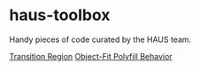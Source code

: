 haus-toolbox
============

Handy pieces of code curated by the HAUS team.

[Transition Region](https://gist.github.com/rynocouse/df786dc0fa2f770c4c1e)
[Object-Fit Polyfill Behavior](https://gist.github.com/calebjeffrey/f48bf3d97813d46f316c)
